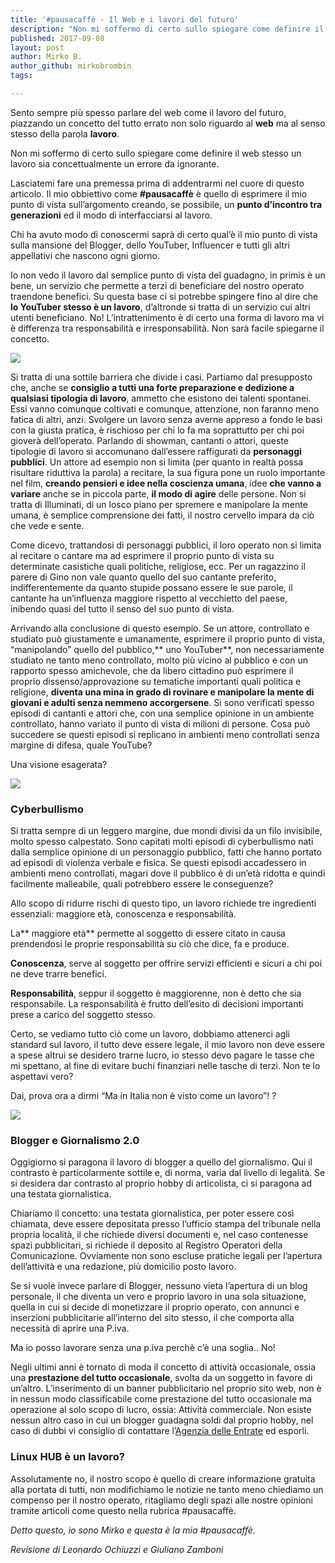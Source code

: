 ```yaml
---
title: '#pausacaffè - Il Web e i lavori del futuro'
description: "Non mi soffermo di certo sullo spiegare come definire il web stesso un lavoro sia concettualmente un errore da ignorante."
published: 2017-09-08
layout: post
author: Mirko B.
author_github: mirkobrombin
tags:

---
```

Sento sempre più spesso parlare del web come il lavoro del futuro, piazzando un concetto del tutto errato non solo riguardo  al **web** ma al senso stesso della parola **lavoro**.

Non mi soffermo di certo sullo spiegare come definire il web stesso un lavoro sia concettualmente un errore da ignorante.

Lasciatemi fare una premessa prima di addentrarmi nel cuore di questo articolo. Il mio obbiettivo come **#pausacaffè** è quello di esprimere il mio punto di vista sull’argomento creando, se possibile, un **punto d’incontro tra generazioni** ed il modo di interfacciarsi al lavoro.

Chi ha avuto modo di conoscermi saprà di certo qual’è il mio punto di vista sulla mansione del Blogger, dello YouTuber, Influencer e tutti gli altri appellativi che nascono ogni giorno.

Io non vedo il lavoro dal semplice punto di vista del guadagno, in primis è un bene, un servizio che permette a terzi di beneficiare del nostro operato traendone benefici. Su questa base ci si potrebbe spingere fino al dire che **lo YouTuber stesso è un lavoro**, d’altronde si tratta di un servizio cui altri utenti beneficiano. No! L’intrattenimento è di certo una forma di lavoro ma vi è differenza tra responsabilità e irresponsabilità. Non sarà facile spiegarne il concetto.

![](https://linuxhub.it/wordpress/wp-content/uploads/2017/09/Schermata-del-2017-09-08-22.16.36.png)

Si tratta di una sottile barriera che divide i casi. Partiamo dal presupposto che, anche se **consiglio a tutti una forte preparazione e dedizione a qualsiasi tipologia di lavoro**, ammetto che esistono dei talenti spontanei.  Essi vanno comunque coltivati e comunque, attenzione, non faranno meno fatica di altri, anzi. Svolgere un lavoro senza averne appreso a fondo le basi con la giusta pratica, è rischioso per chi lo fa ma soprattutto per chi poi gioverà dell’operato. Parlando di showman, cantanti o attori, queste tipologie di lavoro si accomunano dall’essere raffigurati da **personaggi pubblici**. Un attore ad esempio non si limita (per quanto in realtà possa risultare riduttiva la parola) a recitare, la sua figura pone un ruolo importante nel film, **creando pensieri e idee nella coscienza umana**, idee **che vanno a variare** anche se in piccola parte, **il modo di agire** delle persone. Non si tratta di Illuminati, di un losco piano per spremere e manipolare la mente umana, è semplice comprensione dei fatti, il nostro cervello impara da ciò che vede e sente.

Come dicevo, trattandosi di personaggi pubblici, il loro operato non si limita al recitare o cantare ma ad esprimere il proprio punto di vista su determinate casistiche quali politiche, religiose, ecc. Per un ragazzino il parere di Gino non vale quanto quello del suo cantante preferito, indifferentemente da quanto stupide possano essere le sue parole, il cantante ha un’influenza maggiore rispetto al vecchietto del paese, inibendo quasi del tutto il senso del suo punto di vista.

Arrivando alla conclusione di questo esempio. Se un attore, controllato e studiato può giustamente e umanamente, esprimere il proprio punto di vista, “manipolando” quello del pubblico,** uno YouTuber**, non necessariamente studiato ne tanto meno controllato, molto più vicino al pubblico e con un rapporto spesso amichevole, che da libero cittadino può esprimere il proprio dissenso/approvazione su tematiche importanti quali politica e religione, **diventa una mina in grado di rovinare e manipolare la mente di giovani e adulti senza nemmeno accorgersene**. Si sono verificati spesso episodi di cantanti e attori che, con una semplice opinione in un ambiente controllato, hanno variato il punto di vista di milioni di persone. Cosa può succedere se questi episodi si replicano in ambienti meno controllati senza margine di difesa, quale YouTube?

Una visione esagerata?

![](https://linuxhub.it/wordpress/wp-content/uploads/2017/09/Schermata-del-2017-09-08-22.14.10.png)

### Cyberbullismo

Si tratta sempre di un leggero margine, due mondi divisi da un filo invisibile, molto spesso calpestato. Sono capitati molti episodi di cyberbullismo nati dalla semplice opinione di un personaggio pubblico, fatti che hanno portato ad episodi di violenza verbale e fisica. Se questi episodi accadessero in ambienti meno controllati, magari dove il pubblico è di un’età ridotta e quindi facilmente malleabile, quali potrebbero essere le conseguenze?

Allo scopo di ridurre rischi di questo tipo, un lavoro richiede tre ingredienti essenziali: maggiore età, conoscenza e responsabilità.

La** maggiore età** permette al soggetto di essere citato in causa prendendosi le proprie responsabilità su ciò che dice, fa e produce.

**Conoscenza**, serve al soggetto per offrire servizi efficienti e sicuri a chi poi ne deve trarre benefici.

**Responsabilità**, seppur il soggetto è maggiorenne, non è detto che sia responsabile. La responsabilità è frutto dell’esito di decisioni importanti prese a carico del soggetto stesso.

Certo, se vediamo tutto ciò come un lavoro, dobbiamo attenerci agli standard sul lavoro, il tutto deve essere legale, il mio lavoro non deve essere a spese altrui se desidero trarne lucro, io stesso devo pagare le tasse che mi spettano, al fine di evitare buchi finanziari nelle tasche di terzi. Non te lo aspettavi vero?

Dai, prova ora a dirmi “Ma in Italia non è visto come un lavoro”! ?

![](https://linuxhub.it/wordpress/wp-content/uploads/2017/09/Schermata-del-2017-09-08-22.13.31.png)

### Blogger e Giornalismo 2.0

Oggigiorno si paragona il lavoro di blogger a quello del giornalismo. Qui il contrasto è particolarmente sottile e, di norma, varia dal livello di legalità. Se si desidera dar contrasto al proprio hobby di articolista, ci si paragona ad una testata giornalistica.

Chiariamo il concetto: una testata giornalistica, per poter essere così chiamata, deve essere depositata presso l’ufficio stampa del tribunale nella propria località, il che richiede diversi documenti e, nel caso contenesse spazi pubblicitari, si richiede il deposito al Registro Operatori della Comunicazione. Ovviamente non sono escluse pratiche legali per l’apertura dell’attività e una redazione, più domicilio posto lavoro.

Se si vuole invece parlare di Blogger, nessuno vieta l’apertura di un blog personale, il che diventa un vero e proprio lavoro in una sola situazione, quella in cui si decide di monetizzare il proprio operato, con annunci e inserzioni pubblicitarie all’interno del sito stesso, il che comporta alla necessità di aprire una P.iva.

Ma io posso lavorare senza una p.iva perchè c’è una soglia.. No!

Negli ultimi anni è tornato di moda il concetto di attività occasionale, ossia una **prestazione del tutto occasionale**, svolta da un soggetto in favore di un’altro. L’inserimento di un banner pubblicitario nel proprio sito web, non è in nessun modo classificabile come prestazione del tutto occasionale ma operazione al solo scopo di lucro, ossia: Attività commerciale. Non esiste nessun altro caso in cui un blogger guadagna soldi dal proprio hobby, nel caso di dubbi vi consiglio di contattare l’[Agenzia delle Entrate](http://www.agenziaentrate.gov.it/wps/portal/entrate/contatta) ed esporli.

### Linux HUB è un lavoro?

Assolutamente no, il nostro scopo è quello di creare informazione gratuita alla portata di tutti, non modifichiamo le notizie ne tanto meno chiediamo un compenso per il nostro operato, ritagliamo degli spazi alle nostre opinioni tramite articoli come questo nella rubrica #pausacaffè.

_Detto questo, io sono Mirko e questa è la mia #pausacaffè._

_Revisione di Leonardo Ochiuzzi e Giuliano Zamboni_